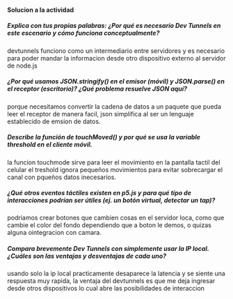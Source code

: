 #### Solucion a la actividad

##### Explica con tus propias palabras: ¿Por qué es necesario Dev Tunnels en este escenario y cómo funciona conceptualmente?
devtunnels funciono como un intermediario entre servidores y es necesario para poder mandar la informacion desde otro dispositivo externo al servidor de node.js

##### ¿Por qué usamos JSON.stringify() en el emisor (móvil) y JSON.parse() en el receptor (escritorio)? ¿Qué problema resuelve JSON aquí?
porque necesitamos convertir la cadena de datos a un paquete que pueda leer el receptor de manera facil, json simplifica al ser un lenguaje establecido de emsion de datos.

##### Describe la función de touchMoved() y por qué se usa la variable threshold en el cliente móvil.
la funcion touchmode sirve para leer el movimiento en la pantalla tactil del celular el treshold ignora pequeños movimientos para evitar sobrecargar el canal con pqueños datos inecesarios.

##### ¿Qué otros eventos táctiles existen en p5.js y para qué tipo de interacciones podrían ser útiles (ej. un botón virtual, detectar un tap)?
podriamos crear botones que cambien cosas en el servidor loca, como que cambie el color del fondo dependiendo que a boton le demos, o quizas alguna ointegracion con camara.

##### Compara brevemente Dev Tunnels con simplemente usar la IP local. ¿Cuáles son las ventajas y desventajas de cada uno?
usando solo la ip local practicamente desaparece la latencia y se siente una respuesta muy rapida, la ventaja del devtunnels es que me deja ingresar desde otros dispositivos lo cual abre las posibilidades de interaccion

